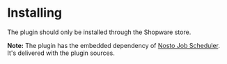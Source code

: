 # Installing

The plugin should only be installed through the Shopware store.

**Note:** The plugin has the embedded dependency of [Nosto Job Scheduler](https://github.com/Nosto/shopware6-job-scheduler). It's delivered with the plugin sources.
